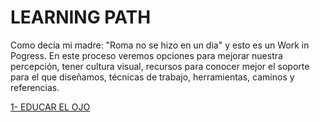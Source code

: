 # LEARNING PATH

Como decía mi madre: "Roma no se hizo en un dia" y esto es un Work in Pogress. En este proceso veremos opciones para mejorar nuestra percepción, tener cultura visual, recursos para conocer mejor el soporte para el que diseñamos, técnicas de trabajo, herramientas, caminos y referencias.

[1- EDUCAR EL OJO](DesignEskola/LEARNING%20PATH/1%20EDUCAR%20EL%20OJO.md)

